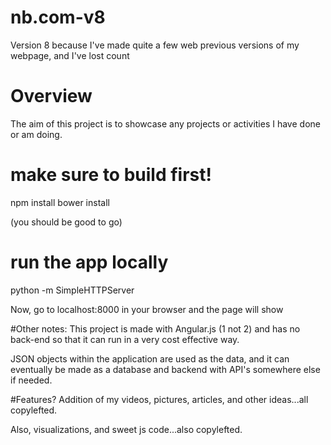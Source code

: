 # nb.com-v8
Version 8 because I've made quite a few web previous versions of my webpage, and I've lost count


# Overview
The aim of this project is to showcase any projects or activities I have done or am doing.


# make sure to build first!
npm install
bower install

(you should be good to go)

# run the app locally
python -m SimpleHTTPServer

Now, go to localhost:8000 in your browser and the page will show



#Other notes:
This project is made with Angular.js (1 not 2) and has no back-end so that it can run in a very cost effective way.

JSON objects within the application are used as the data, and it can eventually be made as a database and backend with API's somewhere else if needed.

#Features?
Addition of my videos, pictures, articles, and other ideas...all copylefted.

Also, visualizations, and sweet js code...also copylefted.
